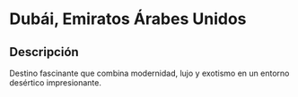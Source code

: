 # Dubái, Emiratos Árabes Unidos

## Descripción
Destino fascinante que combina modernidad, lujo y exotismo en un entorno desértico impresionante.